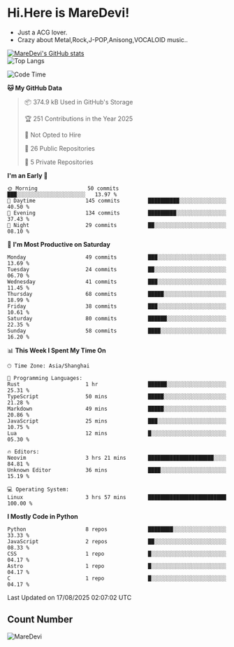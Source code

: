 # Hi.Here is MareDevi!

- Just a ACG lover.
- Crazy about Metal,Rock,J-POP,Anisong,VOCALOID music..

[![MareDevi's GitHub stats](https://github-readme-stats.vercel.app/api?username=MareDevi&show_icons=true&theme=algolia)](https://github.com/anuraghazra/github-readme-stats)  
![Top Langs](https://github-readme-stats.vercel.app/api/top-langs/?username=MareDevi&layout=compact&theme=algolia)

<!--START_SECTION:waka-->
![Code Time](http://img.shields.io/badge/Code%20Time-309%20hrs%2044%20mins-blue)

**🐱 My GitHub Data** 

> 📦 374.9 kB Used in GitHub's Storage 
 > 
> 🏆 251 Contributions in the Year 2025
 > 
> 🚫 Not Opted to Hire
 > 
> 📜 26 Public Repositories 
 > 
> 🔑 5 Private Repositories 
 > 
**I'm an Early 🐤** 

```text
🌞 Morning                50 commits          ███░░░░░░░░░░░░░░░░░░░░░░   13.97 % 
🌆 Daytime                145 commits         ██████████░░░░░░░░░░░░░░░   40.50 % 
🌃 Evening                134 commits         █████████░░░░░░░░░░░░░░░░   37.43 % 
🌙 Night                  29 commits          ██░░░░░░░░░░░░░░░░░░░░░░░   08.10 % 
```
📅 **I'm Most Productive on Saturday** 

```text
Monday                   49 commits          ███░░░░░░░░░░░░░░░░░░░░░░   13.69 % 
Tuesday                  24 commits          ██░░░░░░░░░░░░░░░░░░░░░░░   06.70 % 
Wednesday                41 commits          ███░░░░░░░░░░░░░░░░░░░░░░   11.45 % 
Thursday                 68 commits          █████░░░░░░░░░░░░░░░░░░░░   18.99 % 
Friday                   38 commits          ███░░░░░░░░░░░░░░░░░░░░░░   10.61 % 
Saturday                 80 commits          ██████░░░░░░░░░░░░░░░░░░░   22.35 % 
Sunday                   58 commits          ████░░░░░░░░░░░░░░░░░░░░░   16.20 % 
```


📊 **This Week I Spent My Time On** 

```text
🕑︎ Time Zone: Asia/Shanghai

💬 Programming Languages: 
Rust                     1 hr                ██████░░░░░░░░░░░░░░░░░░░   25.31 % 
TypeScript               50 mins             █████░░░░░░░░░░░░░░░░░░░░   21.28 % 
Markdown                 49 mins             █████░░░░░░░░░░░░░░░░░░░░   20.86 % 
JavaScript               25 mins             ███░░░░░░░░░░░░░░░░░░░░░░   10.75 % 
Lua                      12 mins             █░░░░░░░░░░░░░░░░░░░░░░░░   05.30 % 

🔥 Editors: 
Neovim                   3 hrs 21 mins       █████████████████████░░░░   84.81 % 
Unknown Editor           36 mins             ████░░░░░░░░░░░░░░░░░░░░░   15.19 % 

💻 Operating System: 
Linux                    3 hrs 57 mins       █████████████████████████   100.00 % 
```

**I Mostly Code in Python** 

```text
Python                   8 repos             ████████░░░░░░░░░░░░░░░░░   33.33 % 
JavaScript               2 repos             ██░░░░░░░░░░░░░░░░░░░░░░░   08.33 % 
CSS                      1 repo              █░░░░░░░░░░░░░░░░░░░░░░░░   04.17 % 
Astro                    1 repo              █░░░░░░░░░░░░░░░░░░░░░░░░   04.17 % 
C                        1 repo              █░░░░░░░░░░░░░░░░░░░░░░░░   04.17 % 
```




 Last Updated on 17/08/2025 02:07:02 UTC
<!--END_SECTION:waka-->

## Count Number
![MareDevi](https://count.getloli.com/get/@maredevi?theme=moebooru-h)  

<!---
MareDevi/MareDevi is a ✨ special ✨ repository because its `README.md` (this file) appears on your GitHub profile.
You can click the Preview link to take a look at your changes.
--->
